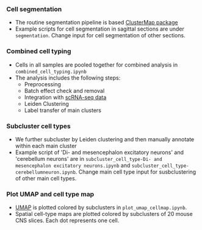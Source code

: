 ### Cell segmentation
- The routine segmentation pipeline is based [ClusterMap package](https://github.com/wanglab-broad/ClusterMap)
- Example scripts for cell segmentation in sagittal sections are under `segmentation`. Change input for cell segmentation of other sections.

### Combined cell typing
- Cells in all samples are pooled together for combined analysis in `combined_cell_typing.ipynb`
- The analysis includes the following steps:
  - Preprocessing
  - Batch effect check and removal
  - Integration with [scRNA-seq data](http://mousebrain.org/adolescent/downloads.html)  
  - Leiden Clustering
  - Label transfer of main clusters

### Subcluster cell types
- We further subcluster by Leiden clustering and then manually annotate within each main cluster
- Example script of 'Di- and mesencephalon excitatory neurons' and 'cerebellum neurons' are in `subcluster_cell_type-Di- and mesencephalon excitatory neurons.ipynb` and `subcluster_cell_type-cerebellumneuron.ipynb`. Change main cell type input for susbclustering of other main cell types.


### Plot UMAP and cell type map
- [UMAP](https://scanpy.readthedocs.io/en/latest/generated/scanpy.tl.umap.html#scanpy-tl-umap) is plotted colored by subclusters in `plot_umap_cellmap.ipynb`.
- Spatial cell-type maps are plotted colored by subclusters of 20 mouse CNS slices. Each dot represents one cell. 
